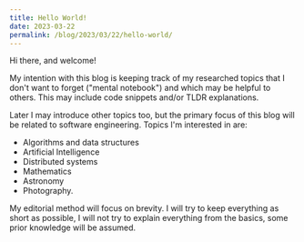 ```yaml
---
title: Hello World!
date: 2023-03-22
permalink: /blog/2023/03/22/hello-world/
---
```


Hi there, and welcome!

My intention with this blog is keeping track of my researched topics that I don't want to forget ("mental notebook") and which may be helpful to others. This may include code snippets and/or TLDR explanations.

Later I may introduce other topics too, but the primary focus of this blog will be related to software engineering. Topics I'm interested in are:
- Algorithms and data structures
- Artificial Intelligence
- Distributed systems
- Mathematics
- Astronomy
- Photography.

My editorial method will focus on brevity. I will try to keep everything as short as possible, I will not try to explain everything from the basics, some prior knowledge will be assumed.
